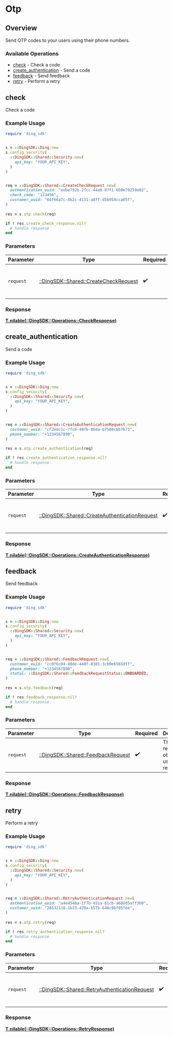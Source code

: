# Otp

## Overview

Send OTP codes to your users using their phone numbers.

### Available Operations

* [check](#check) - Check a code
* [create_authentication](#create_authentication) - Send a code
* [feedback](#feedback) - Send feedback
* [retry](#retry) - Perform a retry

## check

Check a code

### Example Usage

```ruby
require 'ding_sdk'


s = ::DingSDK::Ding.new
s.config_security(
  ::DingSDK::Shared::Security.new(
    api_key: "YOUR_API_KEY",
  )
)


req = ::DingSDK::Shared::CreateCheckRequest.new(
  authentication_uuid: "eebe792b-2fcc-44a0-87f1-650e79259e02",
  check_code: "123456",
  customer_uuid: "64f66a7c-4b2c-4131-a8ff-d5b954cca05f",
)
    
res = s.otp.check(req)

if ! res.create_check_response.nil?
  # handle response
end

```

### Parameters

| Parameter                                                                          | Type                                                                               | Required                                                                           | Description                                                                        |
| ---------------------------------------------------------------------------------- | ---------------------------------------------------------------------------------- | ---------------------------------------------------------------------------------- | ---------------------------------------------------------------------------------- |
| `request`                                                                          | [::DingSDK::Shared::CreateCheckRequest](../../models/shared/createcheckrequest.md) | :heavy_check_mark:                                                                 | The request object to use for the request.                                         |

### Response

**[T.nilable(::DingSDK::Operations::CheckResponse)](../../models/operations/checkresponse.md)**




## create_authentication

Send a code

### Example Usage

```ruby
require 'ding_sdk'


s = ::DingSDK::Ding.new
s.config_security(
  ::DingSDK::Shared::Security.new(
    api_key: "YOUR_API_KEY",
  )
)


req = ::DingSDK::Shared::CreateAuthenticationRequest.new(
  customer_uuid: "cf2edc1c-7fc6-48fb-86da-b7508c6b7b71",
  phone_number: "+1234567890",
)
    
res = s.otp.create_authentication(req)

if ! res.create_authentication_response.nil?
  # handle response
end

```

### Parameters

| Parameter                                                                                            | Type                                                                                                 | Required                                                                                             | Description                                                                                          |
| ---------------------------------------------------------------------------------------------------- | ---------------------------------------------------------------------------------------------------- | ---------------------------------------------------------------------------------------------------- | ---------------------------------------------------------------------------------------------------- |
| `request`                                                                                            | [::DingSDK::Shared::CreateAuthenticationRequest](../../models/shared/createauthenticationrequest.md) | :heavy_check_mark:                                                                                   | The request object to use for the request.                                                           |

### Response

**[T.nilable(::DingSDK::Operations::CreateAuthenticationResponse)](../../models/operations/createauthenticationresponse.md)**




## feedback

Send feedback

### Example Usage

```ruby
require 'ding_sdk'


s = ::DingSDK::Ding.new
s.config_security(
  ::DingSDK::Shared::Security.new(
    api_key: "YOUR_API_KEY",
  )
)


req = ::DingSDK::Shared::FeedbackRequest.new(
  customer_uuid: "cc0f6c04-40de-448f-8301-3cb0e6565dff",
  phone_number: "+1234567890",
  status: ::DingSDK::Shared::FeedbackRequestStatus::ONBOARDED,
)
    
res = s.otp.feedback(req)

if ! res.feedback_response.nil?
  # handle response
end

```

### Parameters

| Parameter                                                                    | Type                                                                         | Required                                                                     | Description                                                                  |
| ---------------------------------------------------------------------------- | ---------------------------------------------------------------------------- | ---------------------------------------------------------------------------- | ---------------------------------------------------------------------------- |
| `request`                                                                    | [::DingSDK::Shared::FeedbackRequest](../../models/shared/feedbackrequest.md) | :heavy_check_mark:                                                           | The request object to use for the request.                                   |

### Response

**[T.nilable(::DingSDK::Operations::FeedbackResponse)](../../models/operations/feedbackresponse.md)**




## retry

Perform a retry

### Example Usage

```ruby
require 'ding_sdk'


s = ::DingSDK::Ding.new
s.config_security(
  ::DingSDK::Shared::Security.new(
    api_key: "YOUR_API_KEY",
  )
)


req = ::DingSDK::Shared::RetryAuthenticationRequest.new(
  authentication_uuid: "a4e4548a-1f7b-451a-81cb-a68ed5aff3b0",
  customer_uuid: "28532118-1b33-420a-b57b-648c9bf85fee",
)
    
res = s.otp.retry(req)

if ! res.retry_authentication_response.nil?
  # handle response
end

```

### Parameters

| Parameter                                                                                          | Type                                                                                               | Required                                                                                           | Description                                                                                        |
| -------------------------------------------------------------------------------------------------- | -------------------------------------------------------------------------------------------------- | -------------------------------------------------------------------------------------------------- | -------------------------------------------------------------------------------------------------- |
| `request`                                                                                          | [::DingSDK::Shared::RetryAuthenticationRequest](../../models/shared/retryauthenticationrequest.md) | :heavy_check_mark:                                                                                 | The request object to use for the request.                                                         |

### Response

**[T.nilable(::DingSDK::Operations::RetryResponse)](../../models/operations/retryresponse.md)**


